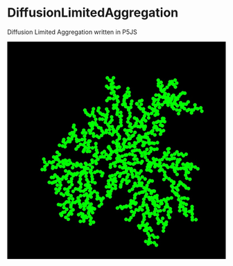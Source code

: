 # DiffusionLimitedAggregation
Diffusion Limited Aggregation written in P5JS

![DiffusionLimitedAggregationStatic](https://raw.githubusercontent.com/johnnyawesome/DiffusionLimitedAggregation/main/DiffusionLimitedAggregation/DemoImages/DiffusionLimitedAggregation.jpg)
